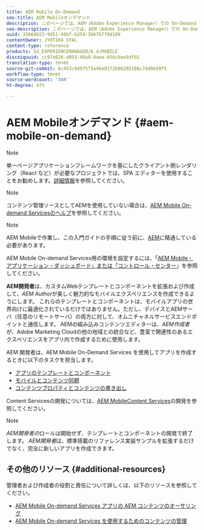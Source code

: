 ```yaml
---
title: AEM Mobile On-Demand
seo-title: AEM Mobileオンデマンド
description: このページでは、AEM（Adobe Experience Manager）での On-Demand Services アプリの開発の概要について説明します。このページでは、アプリの開発者に関連するトピックについて説明します。
seo-description: このページでは、AEM（Adobe Experience Manager）での On-Demand Services アプリの開発の概要について説明します。このページでは、アプリの開発者に関連するトピックについて説明します。
uuid: 35b64823-9451-44bf-b254-3b6767f0d109
contentOwner: JYOTIKA SYAL
content-type: reference
products: SG_EXPERIENCEMANAGER/6.4/MOBILE
discoiquuid: cc97a926-d893-46a9-8aea-b56cbee5df01
translation-type: tm+mt
source-git-commit: 6c453c9497575a4be0172b86295186c74d0e50f5
workflow-type: tm+mt
source-wordcount: '344'
ht-degree: 47%

---
```



# AEM Mobileオンデマンド  {#aem-mobile-on-demand}

>[!NOTE]
>
>単一ページアプリケーションフレームワークを基にしたクライアント側レンダリング（React など）が必要なプロジェクトでは、SPA エディターを使用することをお勧めします。[詳細情報](/help/sites-developing/spa-overview.md)を参照してください。

>[!NOTE]
>
>コンテンツ管理ソースとしてAEMを使用していない場合は、[AEM Mobile On-demand Servicesのヘルプ](https://helpx.adobe.com/jp/digital-publishing-solution/topics.html)を参照してください。

>[!NOTE]
>
>AEM Mobileで作業し、この入門ガイドの手順に従う前に、[AEM](/help/sites-deploying/deploy.md)に精通している必要があります。
>
>AEM Mobile On-demand Services用の環境を設定するには、「[AEM Mobile・アプリケーション・ダッシュボード」または「コントロール・センター](/help/mobile/mobile-apps-ondemand-application-dashboard.md)」を参照してください。

**AEM開発者**&#x200B;は、カスタムWebテンプレートとコンポーネントを拡張および作成して、*AEM Author*&#x200B;が美しく魅力的なモバイルエクスペリエンスを作成できるようにします。 これらのテンプレートとコンポーネントは、モバイルアプリの世界向けに最適化されているだけではありません。ただし、デバイスとAEMサーバ（任意のリモートサーバ）の両方に対して、オムニチャネルサービスエンドポイントと通信します。 AEMの組み込みコンテンツエディターは、*AEM作成者*&#x200B;が、Adobe Marketing Cloudの他の地域との統合など、豊富で関連性のあるエクスペリエンスをアプリ内で作成するために使用します。

AEM 開発者は、AEM Mobile On-Demand Services を使用してアプリを作成するときに以下のタスクを担当します。

* [アプリのテンプレートとコンポーネント](/help/mobile/app-templates-and-components1.md)
* [モバイルとコンテンツ同期](/help/mobile/mobile-ondemand-contentsync.md)
* [コンテンツプロパティとコンテンツの書き出し](/help/mobile/on-demand-content-properties-exporting.md)

Content Servicesの開発については、[AEM MobileContent Services](/help/mobile/developing-content-services.md)の開発を参照してください。

>[!NOTE]
>
>*AEM開発者の*&#x200B;ロールは開始せず、テンプレートとコンポーネントの開発で終了します。 *AEM開発者*&#x200B;は、標準搭載のリファレンス実装サンプルを拡張するだけでなく、完全に新しいアプリを作成できます。

## その他のリソース {#additional-resources}

管理者および作成者の役割と責任について詳しくは、以下のリソースを参照してください。

* [AEM Mobile On-demand Services アプリの AEM コンテンツのオーサリング](/help/mobile/mobile-apps-ondemand.md)
* [AEM Mobile On-demand Services を使用するためのコンテンツの管理](/help/mobile/aem-mobile.md)

